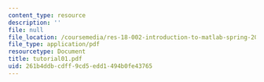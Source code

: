 ```yaml
---
content_type: resource
description: ''
file: null
file_location: /coursemedia/res-18-002-introduction-to-matlab-spring-2008/261b4ddbcdff9cd5edd1494b0fe43765_tutorial01.pdf
file_type: application/pdf
resourcetype: Document
title: tutorial01.pdf
uid: 261b4ddb-cdff-9cd5-edd1-494b0fe43765
---
```

